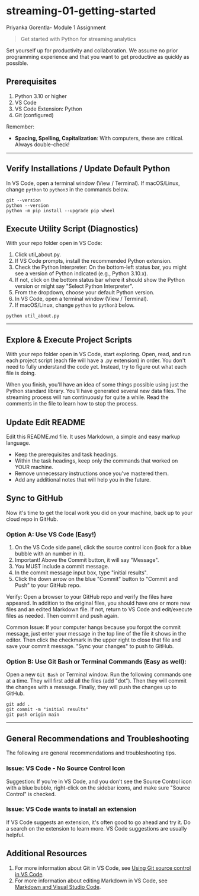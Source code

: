 # streaming-01-getting-started

Priyanka Gorentla- Module 1 Assignment

> Get started with Python for streaming analytics

Set yourself up for productivity and collaboration.
We assume no prior programming experience and that you want to 
get productive as quickly as possible.

## Prerequisites

1. Python 3.10 or higher
1. VS Code
1. VS Code Extension: Python
1. Git (configured)

Remember:

- **Spacing, Spelling, Capitalization**: With computers, these are critical. Always double-check!

---

## Verify Installations / Update Default Python

In VS Code, open a terminal window (View / Terminal).
If macOS/Linux, change `python` to `python3` in the commands below.

```shell
git --version
python --version
python -m pip install --upgrade pip wheel
```

## Execute Utility Script (Diagnostics)

With your repo folder open in VS Code:

1. Click util_about.py.
1. If VS Code prompts, install the recommended Python extension.
1. Check the Python Interpreter: On the bottom-left status bar, you might see a version of Python indicated (e.g., Python 3.10.x).
1. If not, click on the bottom status bar where it should show the Python version or might say "Select Python Interpreter".
1. From the dropdown, choose your default Python version.
1. In VS Code, open a terminal window (View / Terminal).
1. If macOS/Linux, change `python` to `python3` below.

```shell
python util_about.py
```
---


## Explore & Execute Project Scripts

With your repo folder open in VS Code, start exploring.
Open, read, and run each project script (each file will have a .py extension) in order.
You don't need to fully understand the code yet. 
Instead, try to figure out what each file is doing.

When you finish, you'll have an idea of some things possible using just the Python standard library. 
You'll have generated several new data files.
The streaming process will run continuously for quite a while. 
Read the comments in the file to learn how to stop the process.

## Update Edit README

Edit this README.md file. It uses Markdown, a simple and easy markup language.

- Keep the prerequisites and task headings. 
- Within the task headings, keep only the commands that worked on YOUR machine. 
- Remove unnecessary instructions once you've mastered them.
- Add any additional notes that will help you in the future.

## Sync to GitHub

Now it's time to get the local work you did on your machine, 
back up to your cloud repo in GitHub.


### Option A: Use VS Code (Easy!)

1. On the VS Code side panel, click the source control icon (look for a blue bubble with an number in it).
1. Important! Above the Commit button, it will say "Message". 
1. You MUST include a commit message. 
1. In the commit message input box, type "initial results".
1. Click the down arrow on the blue "Commit" button to "Commit and Push" to your GitHub repo. 

Verify: Open a browser to your GitHub repo and verify the files have appeared. 
In addition to the original files, you should have one or more new files and an edited Markdown file. 
If not, return to VS Code and edit/execute files as needed. 
Then commit and push again.

Common Issue: If your computer hangs because you forgot the commit message, 
just enter your message in the top line of the file it shows in the editor.
Then click the checkmark in the upper right to close that file and save your commit message.
"Sync your changes" to push to GitHub. 

### Option B: Use Git Bash or Terminal Commands (Easy as well):

Open a new `Git Bash` or Terminal window. Run the following commands one at a time.
They will first add all the files (add "dot"). 
Then they will commit the changes with a message. 
Finally, they will push the changes up to GitHub.

```
git add .
git commit -m "initial results"
git push origin main
```


-----

## General Recommendations and Troubleshooting

The following are general recommendations and troubleshooting tips.

### Issue: VS Code - No Source Control Icon

Suggestion: If you're in VS Code, and you don't see the Source Control icon with a blue bubble, right-click on the sidebar icons, and make sure "Source Control" is checked.  

### Issue: VS Code wants to install an extension

If VS Code suggests an extension, it's often good to go ahead and try it. 
Do a search on the extension to learn more. VS Code suggestions are usually helpful. 

## Additional Resources

1. For more information about Git in VS Code, see [Using Git source control in VS Code](https://code.visualstudio.com/docs/sourcecontrol/overview).
1. For more information about editing Markdown in VS Code, see [Markdown and Visual Studio Code](https://code.visualstudio.com/docs/languages/markdown).
